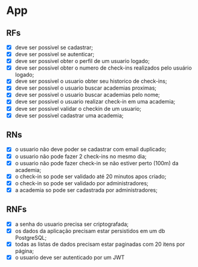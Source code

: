 # App

## RFs

- [x] deve ser possivel se cadastrar;
- [x] deve ser possivel se autenticar;
- [x] deve ser possivel obter o perfil de um usuario logado;
- [x] deve ser possivel obter o numero de check-ins realizados pelo usuário logado;
- [x] deve ser possivel o usuario obter seu historico de check-ins;
- [x] deve ser possivel o usuario buscar academias proximas;
- [x] deve ser possivel o usuario buscar academias pelo nome;
- [x] deve ser possivel o usuario realizar check-in em uma academia;
- [x] deve ser possivel validar o checkin de um usuario;
- [x] deve ser possivel cadastrar uma academia;

## RNs

- [x] o usuario não deve poder se cadastrar com email duplicado;
- [x] o usuario não pode fazer 2 check-ins no mesmo dia;
- [x] o usuario não pode fazer check-in se não estiver perto (100m) da academia;
- [x] o check-in so pode ser validado até 20 minutos apos criado;
- [x] o check-in so pode ser validado por administradores;
- [x] a academia so pode ser cadastrada por administradores;

## RNFs

- [x] a senha do usuario precisa ser criptografada;
- [x] os dados da aplicação precisam estar persistidos em um db PostgreSQL;
- [x] todas as listas de dados precisam estar paginadas com 20 itens por página;
- [x] o usuario deve ser autenticado por um JWT